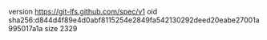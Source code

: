 version https://git-lfs.github.com/spec/v1
oid sha256:d844d4f89e4d0abf8115254e2849fa542130292deed20eabe27001a995017a1a
size 2329
